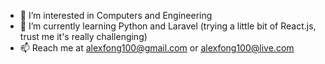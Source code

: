 - 👀 I’m interested in Computers and Engineering
- 🌱 I’m currently learning Python and Laravel (trying a little bit of React.js, trust me it's really challenging)
- 📫 Reach me at alexfong100@gmail.com or alexfong100@live.com


